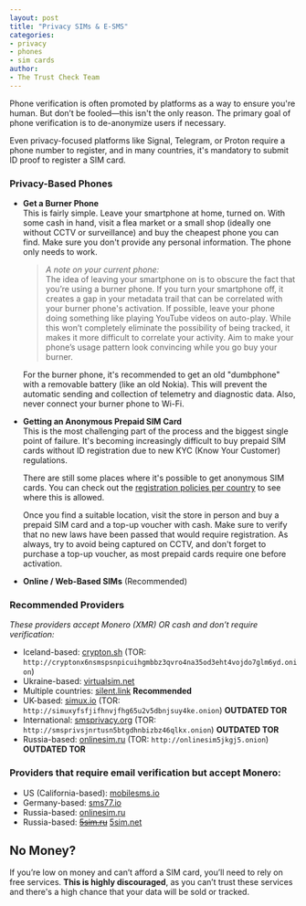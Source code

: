 ```yaml
---
layout: post  
title: "Privacy SIMs & E-SMS"  
categories: 
- privacy
- phones
- sim cards
author:  
- The Trust Check Team  
---
```


Phone verification is often promoted by platforms as a way to ensure you're human. But don’t be fooled—this isn't the only reason. The primary goal of phone verification is to de-anonymize users if necessary.

Even privacy-focused platforms like Signal, Telegram, or Proton require a phone number to register, and in many countries, it's mandatory to submit ID proof to register a SIM card.

### Privacy-Based Phones

- **Get a Burner Phone**  
  This is fairly simple. Leave your smartphone at home, turned on. With some cash in hand, visit a flea market or a small shop (ideally one without CCTV or surveillance) and buy the cheapest phone you can find. Make sure you don't provide any personal information. The phone only needs to work.

  > *A note on your current phone:*  
  > The idea of leaving your smartphone on is to obscure the fact that you’re using a burner phone. If you turn your smartphone off, it creates a gap in your metadata trail that can be correlated with your burner phone's activation. If possible, leave your phone doing something like playing YouTube videos on auto-play. While this won’t completely eliminate the possibility of being tracked, it makes it more difficult to correlate your activity. Aim to make your phone’s usage pattern look convincing while you go buy your burner.

  For the burner phone, it's recommended to get an old "dumbphone" with a removable battery (like an old Nokia). This will prevent the automatic sending and collection of telemetry and diagnostic data. Also, never connect your burner phone to Wi-Fi.

- **Getting an Anonymous Prepaid SIM Card**  
  This is the most challenging part of the process and the biggest single point of failure. It's becoming increasingly difficult to buy prepaid SIM cards without ID registration due to new KYC (Know Your Customer) regulations.

  There are still some places where it's possible to get anonymous SIM cards. You can check out the [registration policies per country](https://prepaid-data-sim-card.fandom.com/wiki/Registration_Policies_Per_Country) to see where this is allowed.

  Once you find a suitable location, visit the store in person and buy a prepaid SIM card and a top-up voucher with cash. Make sure to verify that no new laws have been passed that would require registration. As always, try to avoid being captured on CCTV, and don't forget to purchase a top-up voucher, as most prepaid cards require one before activation.

- **Online / Web-Based SIMs** (Recommended)

### Recommended Providers
*These providers accept Monero (XMR) OR cash and don’t require verification:*

- Iceland-based: [crypton.sh](https://crypton.sh) (TOR: `http://cryptonx6nsmspsnpicuihgmbbz3qvro4na35od3eht4vojdo7glm6yd.onion`)
- Ukraine-based: [virtualsim.net](https://virtualsim.net)
- Multiple countries: [silent.link](https://silent.link) **Recommended**
- UK-based: [simux.io](https://simux.io) (TOR: `http://simuxyfsfjifhnvjfhg65u2v5dbnjsuy4ke.onion`) **OUTDATED TOR**
- International: [smsprivacy.org](https://smsprivacy.org) (TOR: `http://smsprivsjnrtusn5btgdhnbizbz46qlkx.onion`) **OUTDATED TOR**
- Russia-based: [onlinesim.ru](https://onlinesim.ru) (TOR: `http://onlinesim5jkgj5.onion`) **OUTDATED TOR**

### Providers that require email verification but accept Monero:
- US (California-based): [mobilesms.io](https://mobilesms.io)
- Germany-based: [sms77.io](https://sms77.io)
- Russia-based: [onlinesim.ru](https://onlinesim.ru)
- Russia-based: ~~[5sim.ru](https://5sim.ru)~~ [5sim.net](https://5sim.net)

## No Money?
If you’re low on money and can’t afford a SIM card, you’ll need to rely on free services. **This is highly discouraged**, as you can’t trust these services and there's a high chance that your data will be sold or tracked.
